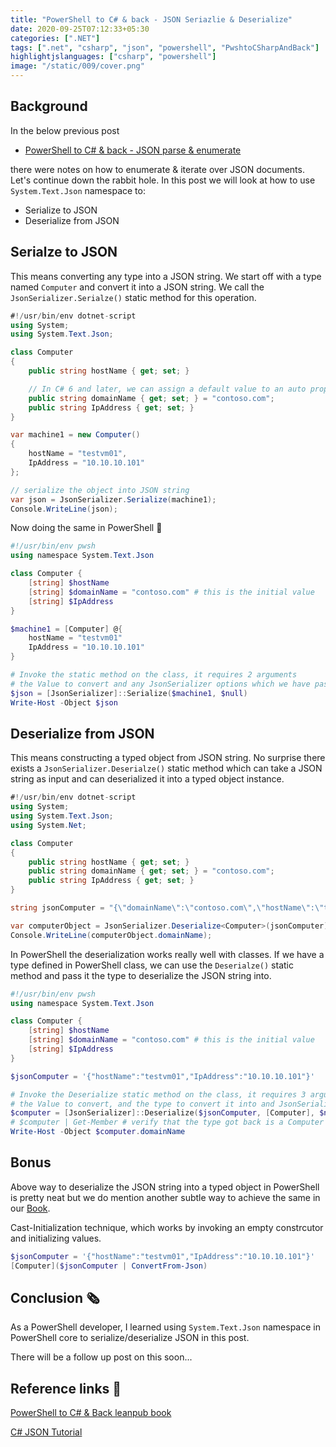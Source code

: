 ```yaml
---
title: "PowerShell to C# & back - JSON Seriazlie & Deserialize"
date: 2020-09-25T07:12:33+05:30
categories: [".NET"]
tags: [".net", "csharp", "json", "powershell", "PwshtoCSharpAndBack"]
highlightjslanguages: ["csharp", "powershell"]
image: "/static/009/cover.png"
---
```


## Background

In the below previous post

* [PowerShell to C# & back - JSON parse & enumerate](https://dexterposh.github.io/posts/009-dotnet-pwsh-json/)

there were notes on how to enumerate & iterate over JSON documents. Let's continue
down the rabbit hole. In this post we will look at how to use `System.Text.Json` namespace
to:

* Serialize to JSON
* Deserialize from JSON

## Serialze to JSON

This means converting any type into a JSON string. We start off with a type named `Computer` and convert it into a JSON string. We call the `JsonSerializer.Serialze()` static method for this operation.

```csharp
#!/usr/bin/env dotnet-script
using System;
using System.Text.Json;

class Computer
{
    public string hostName { get; set; }

    // In C# 6 and later, we can assign a default value to an auto property
    public string domainName { get; set; } = "contoso.com";
    public string IpAddress { get; set; }
}

var machine1 = new Computer()
{
    hostName = "testvm01",
    IpAddress = "10.10.10.101"
};

// serialize the object into JSON string
var json = JsonSerializer.Serialize(machine1);
Console.WriteLine(json);
```

Now doing the same in PowerShell 🤑

```powershell
#!/usr/bin/env pwsh
using namespace System.Text.Json

class Computer {
    [string] $hostName
    [string] $domainName = "contoso.com" # this is the initial value
    [string] $IpAddress
}

$machine1 = [Computer] @{
    hostName = "testvm01"
    IpAddress = "10.10.10.101"
}

# Invoke the static method on the class, it requires 2 arguments
# the Value to convert and any JsonSerializer options which we have passed as $null
$json = [JsonSerializer]::Serialize($machine1, $null)
Write-Host -Object $json
```

## Deserialize from JSON

This means constructing a typed object from JSON string. No surprise there exists a `JsonSerializer.Deserialze()`
static method which can take a JSON string as input and can deserialized it into a typed object instance.

```csharp
#!/usr/bin/env dotnet-script
using System;
using System.Text.Json;
using System.Net;

class Computer
{
    public string hostName { get; set; }
    public string domainName { get; set; } = "contoso.com";
    public string IpAddress { get; set; }
}

string jsonComputer = "{\"domainName\":\"contoso.com\",\"hostName\":\"testvm01\",\"IpAddress\":\"10.10.10.101\"}";

var computerObject = JsonSerializer.Deserialize<Computer>(jsonComputer);
Console.WriteLine(computerObject.domainName);
```

In PowerShell the deserialization works really well with classes. If we have a type
defined in PowerShell class, we can use the `Deserialze()` static method and pass
it the type to deserialize the JSON string into.

```powershell
#!/usr/bin/env pwsh
using namespace System.Text.Json

class Computer {
    [string] $hostName
    [string] $domainName = "contoso.com" # this is the initial value
    [string] $IpAddress
}

$jsonComputer = '{"hostName":"testvm01","IpAddress":"10.10.10.101"}'

# Invoke the Deserialize static method on the class, it requires 3 arguments
# the Value to convert, and the type to convert it into and JsonSerializer options which we have passed as $null
$computer = [JsonSerializer]::Deserialize($jsonComputer, [Computer], $null)
# $computer | Get-Member # verify that the type got back is a Computer object type
Write-Host -Object $computer.domainName
```

## Bonus

Above way to deserialize the JSON string into a typed object in PowerShell is pretty neat
but we do mention another subtle way to achieve the same in our [Book](https://leanpub.com/powershell-to-csharp).

Cast-Initialization technique, which works by invoking an empty constrcutor and initializing values.

```powershell
$jsonComputer = '{"hostName":"testvm01","IpAddress":"10.10.10.101"}'
[Computer]($jsonComputer | ConvertFrom-Json)
```

## Conclusion 🗞

As a PowerShell developer, I learned using `System.Text.Json` namespace in PowerShell core to serialize/deserialize JSON in this post.

There will be a follow up post on this soon...

## Reference links 📖

[PowerShell to C# & Back leanpub book](https://leanpub.com/powershell-to-csharp)

[C# JSON Tutorial](http://zetcode.com/csharp/json/)